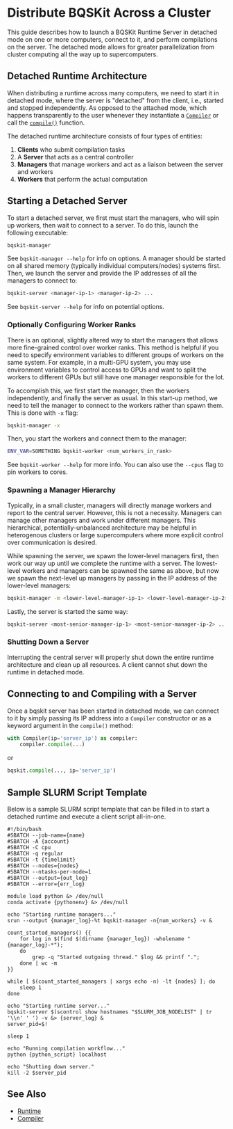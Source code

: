 # Distribute BQSKit Across a Cluster

This guide describes how to launch a BQSKit Runtime Server in detached mode on
one or more computers, connect to it, and perform compilations on the server.
The detached mode allows for greater parallelization from cluster computing
all the way up to supercomputers.

## Detached Runtime Architecture

When distributing a runtime across many computers, we need to start it in
detached mode, where the server is "detached" from the client, i.e., started
and stopped independently. As opposed to the attached mode, which happens
transparently to the user whenever they instantiate a [`Compiler`](https://bqskit.readthedocs.io/en/latest/source/autogen/bqskit.compiler.Compiler.html#bqskit.compiler.Compiler) or call the [`compile()`](https://bqskit.readthedocs.io/en/latest/source/autogen/bqskit.compiler.compile.html) function.

The detached runtime architecture consists of four types of entities:

1. **Clients** who submit compilation tasks
2. A **Server** that acts as a central controller
3. **Managers** that manage workers and act as a liaison between the
    server and workers
4. **Workers** that perform the actual computation

## Starting a Detached Server

To start a detached server, we first must start the managers, who will spin
up workers, then wait to connect to a server. To do this, launch the following
executable:

```sh
bqskit-manager
```

See `bqskit-manager --help` for info on options. A manager should be started
on all shared memory (typically individual computers/nodes) systems first.
Then, we launch the server and provide the IP addresses of all the managers
to connect to:

```sh
bqskit-server <manager-ip-1> <manager-ip-2> ...
```

See `bqskit-server --help` for info on potential options.

### Optionally Configuring Worker Ranks

There is an optional, slightly altered way to start the managers that allows
more fine-grained control over worker ranks. This method is helpful if you
need to specify environment variables to different groups of workers on the
same system. For example, in a multi-GPU system, you may use environment
variables to control access to GPUs and want to split the workers to different
GPUs but still have one manager responsible for the lot.

To accomplish this, we first start the manager, then the workers independently,
and finally the server as usual. In this start-up method, we need to tell
the manager to connect to the workers rather than spawn them. This is
done with `-x` flag:

```sh
bqskit-manager -x
```

Then, you start the workers and connect them to the manager:


```sh
ENV_VAR=SOMETHING bqskit-worker <num_workers_in_rank>
```

See `bqskit-worker --help` for more info. You can also use the `--cpus`
flag to pin workers to cores.

### Spawning a Manager Hierarchy

Typically, in a small cluster, managers will directly manage workers and
report to the central server. However, this is not a necessity. Managers
can manage other managers and work under different managers. This hierarchical,
potentially-unbalanced architecture may be helpful in heterogenous clusters
or large supercomputers where more explicit control over communication is
desired.

While spawning the server, we spawn the lower-level managers first,
then work our way up until we complete the runtime with a server. The
lowest-level workers and managers can be spawned the same as above, but now
we spawn the next-level up managers by passing in the IP address of the
lower-level managers:

```sh
bqskit-manager -m <lower-level-manager-ip-1> <lower-level-manager-ip-2> ...
```

Lastly, the server is started the same way:

```sh
bqskit-server <most-senior-manager-ip-1> <most-senior-manager-ip-2> ...
```

### Shutting Down a Server

Interrupting the central server will properly shut down the entire runtime
architecture and clean up all resources. A client cannot shut down the
runtime in detached mode.

## Connecting to and Compiling with a Server

Once a bqskit server has been started in detached mode, we can connect to it
by simply passing its IP address into a `Compiler` constructor or as a
keyword argument in the `compile()` method:

```python
with Compiler(ip='server_ip') as compiler:
    compiler.compile(...)
```

or

```python
bqskit.compile(..., ip='server_ip')
```

## Sample SLURM Script Template

Below is a sample SLURM script template that can be filled in to start a
detached runtime and execute a client script all-in-one.

```
#!/bin/bash
#SBATCH --job-name={name}
#SBATCH -A {account}
#SBATCH -C cpu
#SBATCH -q regular
#SBATCH -t {timelimit}
#SBATCH --nodes={nodes}
#SBATCH --ntasks-per-node=1
#SBATCH --output={out_log}
#SBATCH --error={err_log}

module load python &> /dev/null
conda activate {pythonenv} &> /dev/null

echo "Starting runtime managers..."
srun --output {manager_log}-%t bqskit-manager -n{num_workers} -v &

count_started_managers() {{
    for log in $(find $(dirname {manager_log}) -wholename "{manager_log}-*");
    do
        grep -q "Started outgoing thread." $log && printf ".";
    done | wc -m
}}

while [ $(count_started_managers | xargs echo -n) -lt {nodes} ]; do
    sleep 1
done

echo "Starting runtime server..."
bqskit-server $(scontrol show hostnames "$SLURM_JOB_NODELIST" | tr '\\n' ' ') -v &> {server_log} &
server_pid=$!

sleep 1

echo "Running compilation workflow..."
python {python_script} localhost

echo "Shutting down server."
kill -2 $server_pid
```

## See Also

- [Runtime](https://bqskit.readthedocs.io/en/latest/source/runtime.html)
- [Compiler](https://bqskit.readthedocs.io/en/latest/source/autogen/bqskit.compiler.Compiler.html#bqskit.compiler.Compiler)
